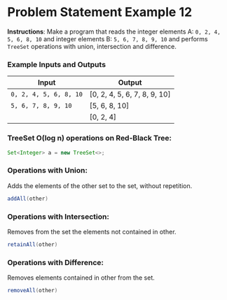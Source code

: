 # Problem Statement Example 12

**Instructions**: Make a program that reads the integer elements  A: `0, 2, 4, 5, 6, 8, 10` and integer elements B: `5, 6, 7, 8, 9, 10` and performs `TreeSet` operations with union, intersection and difference. 

### Example Inputs and Outputs

| **Input**              | **Output**                   |
|------------------------|------------------------------|
| `0, 2, 4, 5, 6, 8, 10` | [0, 2, 4, 5, 6, 7, 8, 9, 10] |
| `5, 6, 7, 8, 9, 10`    | [5, 6, 8, 10]                |
|                        | [0, 2, 4]                    |   

### TreeSet O(log n) operations on Red-Black Tree:

```java
Set<Integer> a = new TreeSet<>;
```

### Operations with Union:
Adds the elements of the other set to the set, without repetition.
```java
addAll(other)
```
### Operations with Intersection:
Removes from the set the elements not contained in other.
```java
retainAll(other)
```
### Operations with Difference:
Removes elements contained in other from the set.
```java
removeAll(other)
```